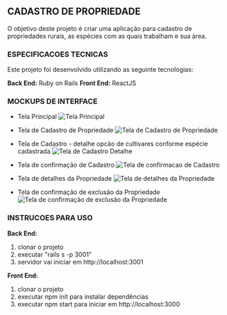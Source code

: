 
## CADASTRO DE PROPRIEDADE

O objetivo deste projeto é criar uma aplicação para cadastro de propriedades rurais, as espécies com as quais trabalham e sua área.

### ESPECIFICACOES TECNICAS

Este projeto foi desenvolvido utilizando as seguinte tecnologias:

**Back End:** Ruby on Rails
**Front End:**  ReactJS

### MOCKUPS DE INTERFACE

* Tela Principal
![Tela Principal](/assets/mockup-principal.png)

* Tela de Cadastro de Propriedade
![Tela de Cadastro de Propriedade](/assets/mockup-cadastro-propriedade.png)

* Tela de Cadastro - detalhe opcão de cultivares conforme espécie cadastrada
![Tela de Cadastro Detalhe](/assets/mockup-cadastro-detalhe.png)

* Tela de confirmação de Cadastro
![Tela de confirmacao de Cadastro](/assets/mockup-incluir-cadastro-sucesso.png)

* Tela de detalhes da Propriedade
![Tela de detalhes da Propriedade](/assets/mockup-detalhe-propriedade.png)

* Tela de confirmação de exclusão da Propriedade
![Tela de confirmação de exclusão da Propriedade](/assets/mockup-excluir-propriedade.png)

### INSTRUCOES PARA USO

**Back End:** 

1. clonar o projeto
2. executar "rails s -p 3001"
3. servidor vai iniciar em http://localhost:3001

**Front End:** 

1. clonar o projeto
2. executar npm init para instalar dependências
3. executar npm start para iniciar em http://localhost:3000


